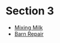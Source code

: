 # Section 3

* [Mixing Milk](http://usacotraining.blogspot.com/2013/09/problem-131-mixing-milk.html)
* [Barn Repair](http://usacotraining.blogspot.com/2013/09/problem-132-barn-repair.html)
